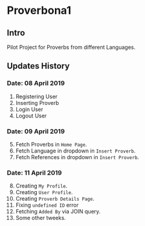 # Proverbona1

## Intro
Pilot Project for Proverbs from different Languages.

## Updates History

### Date: 08 April 2019
1. Registering User
2. Inserting Proverb
3. Login User
4. Logout User

### Date: 09 April 2019

5. Fetch Proverbs in `Home Page`. 
6. Fetch Language in dropdown in `Insert Proverb`. 
7. Fetch References in dropdown in `Insert Proverb`. 

### Date: 11 April 2019

8. Creating `My Profile`. 
9. Creating `User Profile`. 
10. Creating `Proverb Details Page`. 
11. Fixing `undefined ID` error
12. Fetching `Added By` via JOIN query. 
13. Some other tweeks.

